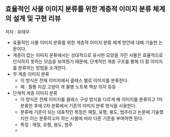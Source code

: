 ## 효율적인 사물 이미지 분류를 위한 계층적 이미지 분류 체계의 설계 및 구현 리뷰

저자 : 유태우

* 효율적인 사물 이미지 분류를 위한 계층적 이미지 분류 체계 방안에 대해 기술한 논문이다.
* 계층이 없는 이미지 분류에서는 상대적으로 유사한 모양을 가진 사물은 효율적으로 인식하지 못하는 모습을 보여줬기 때문에, 단계적인 계층 구조를 통해 더 잘 이미지를 분류하는 방법을 소개한다.
* 무 계층 이미지 분류
  * 이 방식은 전체 이미지에서 클래스 별로 이미지를 분류한다.
  * 예 : 필통 지갑 고양이 개 물병 노트북 책상 의자 등등
* 단계적 계층 이미지 분류
  * 이 방식은 전체 이미지를 클래스 구성 방식을 다르게 해 이미지를 분류하고 1차 분류한 후에 2차 분류에서 기존의 이미지 분류 방식을 사용한다.
  * 분류에 기준이 되는 대표적인 특징은 재질, 유형, 용도, 범주라고 논문에 기술했지만 이는 분류하고자 하는 사물에 따라 다른 기준을 부여하면 된다.
  * 특징 : 재질, 유형, 용도, 범주
  * 